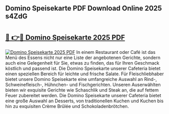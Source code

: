 ## Domino Speisekarte PDF Download Online 2025 s4ZdG

# <h2><a href="http://gc8etnj.nevu.top/?p=Domino+Speisekarte">🔗 👉🔴 Domino Speisekarte 2025 PDF</a></h2>

[![Domino Speisekarte 2025 PDF](https://i.imgur.com/dBaPXMq.png)](http://gc8etnj.nevu.top/?p=Domino+Speisekarte)
In einem Restaurant oder Café ist das Menü des Essens nicht nur eine Liste der angebotenen Gerichte, sondern auch eine Gelegenheit für Sie, etwas zu finden, das für Ihren Geschmack köstlich und passend ist. Die Domino Speisekarte unserer Cafeteria bietet einen speziellen Bereich für leichte und frische Salate. Für Fleischliebhaber bietet unsere Domino Speisekarte eine umfangreiche Auswahl an Rind-, Schweinefleisch-, Hühnchen- und Fischgerichten. Unseren Auserwählten bieten wir exquisite Gerichte wie Schaschlik und Steak an, die auf fettem Feuer zubereitet werden. Die Domino Speisekarte unserer Cafeteria bietet eine große Auswahl an Desserts, von traditionellen Kuchen und Kuchen bis hin zu exquisiten Crème Brûlée und Schokoladenbrötchen.
